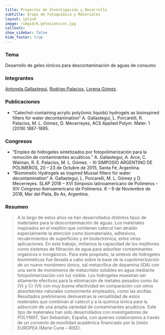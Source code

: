 ```yaml
---
title: Proyectos de Investigación y Desarrollo
subtitle: Grupo de Fotoquímica y Materiales
layout: iplusd
image: /imgid/6.gelesionicos.jpg
callouts:
show_sidebar: false
hide_footer: true
---
```


### Tema
Desarrollo de geles iónicos para descontaminación de aguas de consumo

### Integrantes
[Antonela Gallastegui](/gallastegui), [Rodrigo Palacios](/palacios), [Lorena Gómez](/gomez).

### Publicaciones
- “Catechol-containing acrylic poly(ionic liquids) hydrogels as bioinspired filters for water decontamination” A. Gallastegui, L. Porcarelli, R. Palacios, M. L. Gómez, D. Mecerreyes, ACS Applied Polym. Mater. 1 (2019) 1887-1895.

### Congresos
- “Empleo de hidrogeles sintetizados por fotopolimerización para la remoción de contaminantes acuáticos.” A. Gallastegui, A. Arce, C. Waiman, R. E. Palacios, M. L. Gómez. - XI SIMPOSIO ARGENTINO DE POLIMEROS, 20 – 23 de Octubre de 2015, Santa Fé, Argentina.
- “Biomimetic Hydrogels as inspired Mussel filters for water decontamination” A. Gallastegui, L. Porcarelli, M. L. Gómez y D. Mecerreyes. SLAP 2018 – XVI Simposio latinoamericano de Polímeros – XIV Congreso Iberoamericano de Polímeros. 6 – 9 de Noviembre de 2018, Mar del Plata, Bs As, Argentina.

### Resumen
> A lo largo de estos años se han desarrollados distintos tipos de materiales para la descontaminación de aguas. Los materiales inspirados en el mejillón que contienen catecol han atraído especialmente la atención como biomateriales, adhesivos, recubrimientos de superficies y en biolectrónica, entre otras aplicaciones. En este trabajo, imitamos la capacidad de los mejillones como sistemas de filtración de agua para adsorber contaminantes orgánicos e inorgánicos. Para este propósito, la síntesis de hidrogeles biomiméticos fue llevada a cabo sobre la base de la copolimerización de un nuevo monómero iónico, sal metacrílica de dopamina (iDA) con una serie de monómeros de metacrilato solubles en agua mediante fotopolimerización con luz visible. Los hidrogeles muestran ser altamente efectivos para la eliminación de metales pesados como As (V) y Cr (VI) con muy buena efectividad en comparación con otros absorbentes naturales comúnmente empleados, como las arcillas. Resultados preliminares demuestran la versatilidad de estos materiales que combinan al catecol y a la química iónica para la adsorción de una amplia variedad de contaminantes acuáticos.
Este tipo de materiales han sido desarrollados con investigadores de POLYMAT, San Sebastián, España, con quienes colaboramos a través de un convenio de movilidad académica financiado por la Unión EUROPEA (Marie Curie – RISE).
